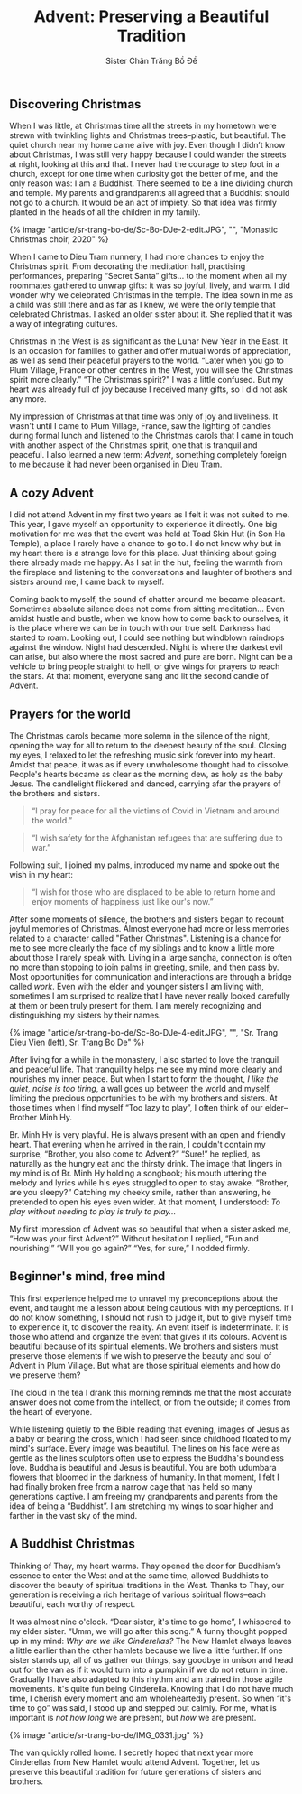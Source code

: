 ﻿---
title: "Advent: Preserving a Beautiful Tradition"
author: Sister Chân Trăng Bồ Đề
---
## Discovering Christmas

When I was little, at Christmas time all the streets in my hometown were strewn with twinkling lights and Christmas trees–plastic, but beautiful. The quiet church near my home came alive with joy. Even though I didn’t know about Christmas, I was still very happy because I could wander the streets at night, looking at this and that. I never had the courage to step foot in a church, except for one time when curiosity got the better of me, and the only reason was: I am a Buddhist. There seemed to be a line dividing church and temple. My parents and grandparents all agreed that a Buddhist should not go to a church. It would be an act of impiety. So that idea was firmly planted in the heads of all the children in my family. 

{% image "article/sr-trang-bo-de/Sc-Bo-DJe-2-edit.JPG", "", "Monastic Christmas choir, 2020" %}

When I came to Dieu Tram nunnery, I had more chances to enjoy the Christmas spirit. From decorating the meditation hall, practising performances, preparing “Secret Santa” gifts… to the moment when all my roommates gathered to unwrap gifts: it was so joyful, lively, and warm. I did wonder why we celebrated Christmas in the temple. The idea sown in me as a child was still there and as far as I knew, we were the only temple that celebrated Christmas. I asked an older sister about it. She replied that it was a way of integrating cultures.

Christmas in the West is as significant as the Lunar New Year in the East. It is an occasion for families to gather and offer mutual words of appreciation, as well as send their peaceful prayers to the world. “Later when you go to Plum Village, France or other centres in the West, you will see the Christmas spirit more clearly.” “The Christmas spirit?" I was a little confused. But my heart was already full of joy because I received many gifts, so I did not ask any more.

My impression of Christmas at that time was only of  joy and liveliness. It wasn't until I came to Plum Village, France, saw the lighting of candles during formal lunch and listened to the Christmas carols that I came in touch with another aspect of the Christmas spirit, one that is tranquil and peaceful. I also learned a new term: *Advent*, something completely foreign to me because it had never been organised in Dieu Tram. 

## A cozy Advent 

I did not attend Advent in my first two years as I felt it was not suited to me. This year, I gave myself an opportunity to experience it directly. One big motivation for me was that the event was held at Toad Skin Hut (in Son Ha Temple), a place I rarely have a chance to go to. I do not know why but in my heart there is a strange love for this place. Just thinking about going there already made me happy. As I sat in the hut, feeling the warmth from the fireplace and listening to the conversations and laughter of brothers and sisters around me, I came back to myself.

Coming back to myself, the sound of chatter around me became pleasant. Sometimes absolute silence does not come from sitting meditation… Even amidst hustle and bustle, when we know how to come back to ourselves, it is the place where we can be in touch with our true self. Darkness had started to roam. Looking out, I could see nothing but windblown raindrops against the window. Night had descended. Night is where the darkest evil can arise, but also where the most sacred and pure are born. Night can be a vehicle to bring people straight to hell, or give wings for prayers to reach the stars. At that moment, everyone sang and lit the second candle of Advent.

## Prayers for the world

The Christmas carols became more solemn in the silence of the night, opening the way for all to return to the deepest beauty of the soul. Closing my eyes, I relaxed to let the refreshing music sink forever into my heart. Amidst that peace, it was as if every unwholesome thought had to dissolve. People's hearts became as clear as the morning dew, as holy as the baby Jesus. The candlelight flickered and danced, carrying afar the prayers of the brothers and sisters.

> “I pray for peace for all the victims of Covid in Vietnam and around the world.”

> “I wish safety for the Afghanistan refugees that are suffering due to war.”

Following suit, I joined my palms, introduced my name and spoke out the wish in my heart:

> “I wish for those who are displaced to be able to return home and enjoy moments of happiness just like our's now.”

After some moments of silence, the brothers and sisters began to recount joyful memories of Christmas. Almost everyone had more or less memories related to a character called "Father Christmas". Listening is a chance for me to see more clearly the face of my siblings and to know a little more about those I rarely speak with. Living in a large sangha, connection is often no more than stopping to join palms in greeting, smile, and then pass by. Most opportunities for communication and interactions are through a bridge called *work*. Even with the elder and younger sisters I am living with, sometimes I am surprised to realize that I have never really looked carefully at them or been truly present for them. I am merely recognizing and distinguishing my sisters by their names.  

{% image "article/sr-trang-bo-de/Sc-Bo-DJe-4-edit.JPG", "", "Sr. Trang Dieu Vien (left), Sr. Trang Bo De" %}

After living for a while in the monastery, I also started to love the tranquil and peaceful life. That tranquility helps me see my mind more clearly and nourishes my inner peace. But when I start to form the thought, *I like the quiet, noise is too tiring*, a wall goes up between the world and myself, limiting the precious opportunities to be with my brothers and sisters. At those times when I find myself “Too lazy to play”, I often think of our elder–Brother Minh Hy.

Br. Minh Hy is very playful. He is always present with an open and friendly heart. That evening when he arrived in the rain, I couldn't contain my surprise, “Brother, you also come to Advent?” “Sure!” he replied, as naturally as the hungry eat and the thirsty drink. The image that lingers in my mind is of Br. Minh Hy holding a songbook; his mouth uttering the melody and lyrics while his eyes struggled to open to stay awake. “Brother, are you sleepy?” Catching my cheeky smile, rather than answering, he pretended to open his eyes even wider. At that moment, I understood: *To play without needing to play is truly to play…*

My first impression of Advent was so beautiful that when a sister asked me, “How was your first Advent?” Without hesitation I replied, “Fun and nourishing!” “Will you go again?” “Yes, for sure,” I nodded firmly.

## Beginner's mind, free mind

This first experience helped me to unravel my preconceptions about the event, and taught me a lesson about being cautious with my perceptions. If I do not know something, I should not rush to judge it, but to give myself time to experience it, to discover the reality. An event itself is indeterminate. It is those who attend and organize the event that gives it its colours. Advent is beautiful because of its spiritual elements. We brothers and sisters must preserve those elements if we wish to preserve the beauty and soul of Advent in Plum Village. But what are those spiritual elements and how do we preserve them? 

The cloud in the tea I drank this morning reminds me that the most accurate answer does not come from the intellect, or from the outside; it comes from the heart of everyone. 

While listening quietly to the Bible reading that evening, images of Jesus as a baby or bearing the cross, which I had seen since childhood floated to my mind's surface. Every image was beautiful. The lines on his face were as gentle as the lines sculptors often use to express the Buddha's boundless love. Buddha is beautiful and Jesus is beautiful. You are both udumbara flowers that bloomed in the darkness of humanity. In that moment, I felt I had finally broken free from a narrow cage that has held so many generations captive. I am freeing my grandparents and parents from the idea of being a “Buddhist”. I am stretching my wings to soar higher and farther in the vast sky of the mind.

## A Buddhist Christmas

Thinking of Thay, my heart warms. Thay opened the door for Buddhism’s essence to enter the West and at the same time, allowed Buddhists to discover the beauty of spiritual traditions in the West. Thanks to Thay, our generation is receiving a rich heritage of various spiritual flows–each beautiful, each worthy of respect. 

It was almost nine o'clock. “Dear sister, it's time to go home”, I whispered to my elder sister. “Umm, we will go after this song.” A funny thought popped up in my mind: *Why are we like Cinderellas?* The New Hamlet always leaves a little earlier than the other hamlets because we live a little further. If one sister stands up, all of us gather our things, say goodbye in unison and head out for the van as if it would turn into a pumpkin if we do not return in time. Gradually I have also adapted to this rhythm and am trained in those agile movements. It's quite fun being Cinderella. Knowing that I do not have much time, I cherish every moment and am wholeheartedly present. So when “it's time to go” was said, I stood up and stepped out calmly. For me, what is important is *not how long* we are present, but *how* we are present.

{% image "article/sr-trang-bo-de/IMG_0331.jpg" %}

The van quickly rolled home. I secretly hoped that next year more Cinderellas from New Hamlet would attend Advent. Together, let us preserve this beautiful tradition for future generations of sisters and brothers. 
